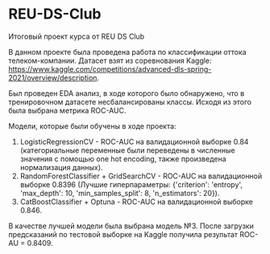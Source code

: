 # REU-DS-Club
Итоговый проект курса от REU DS Club

В данном проекте была проведена работа по классификации оттока телеком-компании. 
Датасет взят из соревнования Kaggle: https://www.kaggle.com/competitions/advanced-dls-spring-2021/overview/description.

Был проведен EDA анализ, в ходе которого было обнаружено, что в тренировочном датасете несбалансированы классы. 
Исходя из этого была выбрана метрика ROC-AUC.

Модели, которые были обучены в ходе проекта:
1) LogisticRegressionCV - ROC-AUC на валидационной выборке 0.84 (категориальные переменные были переведены в численные значения с помощью one hot encoding, также произведена нормализация данных).
2) RandomForestClassifier + GridSearchCV - ROC-AUC на валидационной выборке 0.8396 (Лучшие гиперпараметры: {'criterion': 'entropy', 'max_depth': 10, 'min_samples_split': 8, 'n_estimators': 20}).
3) CatBoostClassifier + Optuna - ROC-AUC на валидационной выборке 0.846.

В качестве лучшей модели была выбрана модель №3. После загрузки предсказаний по тестовой выборке на Kaggle получила результат ROC-AU = 0.8409.
